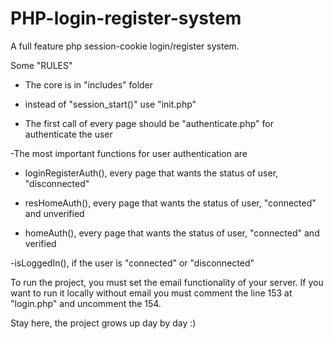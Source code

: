 # PHP-login-register-system
A full feature php session-cookie login/register system.

Some "RULES"
 
 - The core is in "includes" folder
 
 - instead of "session_start()" use "init.php"
 
 - The first call of every page should be "authenticate.php" for authenticate the user
 
 -The most important functions for user authentication are
 
   - loginRegisterAuth(), every page that wants the  status of user, "disconnected"
   
   - resHomeAuth(), every page that wants the  status of user, "connected" and unverified
   
   - homeAuth(), every page that wants the  status of user, "connected" and verified
   
   -isLoggedIn(), if the user is "connected" or "disconnected"
   
To run the project, you must set the email functionality of your server. 
If you want to run it locally without email  you must comment the line 153 at "login.php" and uncomment the 154.

Stay here, the project grows up day by day :)
